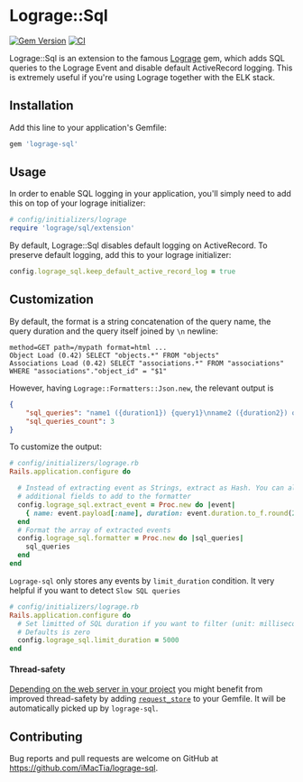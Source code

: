 # Lograge::Sql

[![Gem Version](https://badge.fury.io/rb/lograge-sql.svg)](https://badge.fury.io/rb/lograge-sql)
[![CI](https://github.com/iMacTia/lograge-sql/actions/workflows/ci.yml/badge.svg)](https://github.com/iMacTia/lograge-sql/actions/workflows/ci.yml)

Lograge::Sql is an extension to the famous [Lograge](https://github.com/roidrage/lograge) gem, which adds SQL queries to the Lograge Event and disable default ActiveRecord logging.
This is extremely useful if you're using Lograge together with the ELK stack.

## Installation

Add this line to your application's Gemfile:

```ruby
gem 'lograge-sql'
```

## Usage

In order to enable SQL logging in your application, you'll simply need to add this on top of your lograge initializer:

```ruby
# config/initializers/lograge
require 'lograge/sql/extension'
```

By default, Lograge::Sql disables default logging on ActiveRecord. To preserve default logging, add this to your lograge initializer:

```ruby
config.lograge_sql.keep_default_active_record_log = true
```

## Customization

By default, the format is a string concatenation of the query name, the query duration and the query itself joined by `\n` newline:

```
method=GET path=/mypath format=html ...
Object Load (0.42) SELECT "objects.*" FROM "objects"
Associations Load (0.42) SELECT "associations.*" FROM "associations" WHERE "associations"."object_id" = "$1"
```

However, having `Lograge::Formatters::Json.new`, the relevant output is

```json
{
    "sql_queries": "name1 ({duration1}) {query1}\nname2 ({duration2}) query2 ...",
    "sql_queries_count": 3
}
```

To customize the output:

```ruby
# config/initializers/lograge.rb
Rails.application.configure do

  # Instead of extracting event as Strings, extract as Hash. You can also extract
  # additional fields to add to the formatter
  config.lograge_sql.extract_event = Proc.new do |event|
    { name: event.payload[:name], duration: event.duration.to_f.round(2), sql: event.payload[:sql] }
  end
  # Format the array of extracted events
  config.lograge_sql.formatter = Proc.new do |sql_queries|
    sql_queries
  end
end
```

`Lograge-sql` only stores any events by `limit_duration` condition.
It very helpful if you want to detect `Slow SQL queries`

```ruby
# config/initializers/lograge.rb
Rails.application.configure do
  # Set limitted of SQL duration if you want to filter (unit: milliseconds)
  # Defaults is zero
  config.lograge_sql.limit_duration = 5000
end
```

#### Thread-safety

[Depending on the web server in your project](https://github.com/steveklabnik/request_store#the-problem) you might benefit from improved thread-safety by adding [`request_store`](https://github.com/steveklabnik/request_store) to your Gemfile. It will be automatically picked up by `lograge-sql`.

## Contributing

Bug reports and pull requests are welcome on GitHub at https://github.com/iMacTia/lograge-sql.
